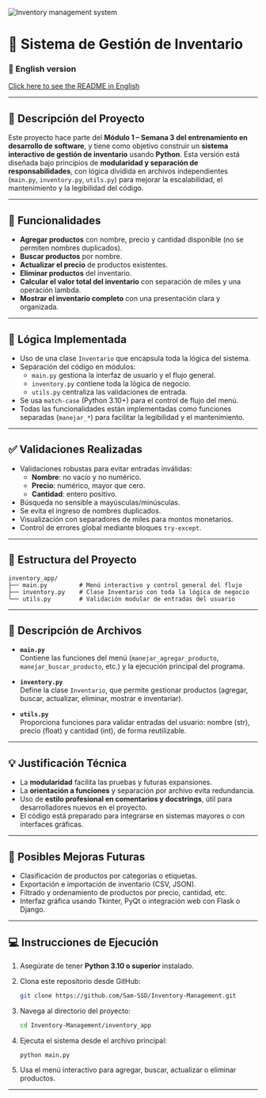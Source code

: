 ![Inventory management system](https://github.com/user-attachments/assets/f853b6a5-15d5-45a8-8c47-8f1721fa6ed5)

# 🧾 Sistema de Gestión de Inventario

### 📘 English version

[Click here to see the README in English](./README_EN.md)

---

## 📌 Descripción del Proyecto

Este proyecto hace parte del **Módulo 1 – Semana 3 del entrenamiento en desarrollo de software**, y tiene como objetivo construir un **sistema interactivo de gestión de inventario** usando **Python**. Esta versión está diseñada bajo principios de **modularidad y separación de responsabilidades**, con lógica dividida en archivos independientes (`main.py`, `inventory.py`, `utils.py`) para mejorar la escalabilidad, el mantenimiento y la legibilidad del código.

---

## 🎯 Funcionalidades

- **Agregar productos** con nombre, precio y cantidad disponible (no se permiten nombres duplicados).
- **Buscar productos** por nombre.
- **Actualizar el precio** de productos existentes.
- **Eliminar productos** del inventario.
- **Calcular el valor total del inventario** con separación de miles y una operación lambda.
- **Mostrar el inventario completo** con una presentación clara y organizada.

---

## 🧠 Lógica Implementada

- Uso de una clase `Inventario` que encapsula toda la lógica del sistema.
- Separación del código en módulos:
  - `main.py` gestiona la interfaz de usuario y el flujo general.
  - `inventory.py` contiene toda la lógica de negocio.
  - `utils.py` centraliza las validaciones de entrada.
- Se usa `match-case` (Python 3.10+) para el control de flujo del menú.
- Todas las funcionalidades están implementadas como funciones separadas (`manejar_*`) para facilitar la legibilidad y el mantenimiento.

---

## ✅ Validaciones Realizadas

- Validaciones robustas para evitar entradas inválidas:
  - **Nombre**: no vacío y no numérico.
  - **Precio**: numérico, mayor que cero.
  - **Cantidad**: entero positivo.
- Búsqueda no sensible a mayúsculas/minúsculas.
- Se evita el ingreso de nombres duplicados.
- Visualización con separadores de miles para montos monetarios.
- Control de errores global mediante bloques `try-except`.

---

## 📁 Estructura del Proyecto

```
inventory_app/
├── main.py         # Menú interactivo y control general del flujo
├── inventory.py    # Clase Inventario con toda la lógica de negocio
└── utils.py        # Validación modular de entradas del usuario
```

---

## 🧩 Descripción de Archivos

- **`main.py`**  
  Contiene las funciones del menú (`manejar_agregar_producto`, `manejar_buscar_producto`, etc.) y la ejecución principal del programa.

- **`inventory.py`**  
  Define la clase `Inventario`, que permite gestionar productos (agregar, buscar, actualizar, eliminar, mostrar e inventariar).

- **`utils.py`**  
  Proporciona funciones para validar entradas del usuario: nombre (str), precio (float) y cantidad (int), de forma reutilizable.

---

## 💡 Justificación Técnica

- La **modularidad** facilita las pruebas y futuras expansiones.
- La **orientación a funciones** y separación por archivo evita redundancia.
- Uso de **estilo profesional en comentarios y docstrings**, útil para desarrolladores nuevos en el proyecto.
- El código está preparado para integrarse en sistemas mayores o con interfaces gráficas.

---

## 🚀 Posibles Mejoras Futuras

- Clasificación de productos por categorías o etiquetas.
- Exportación e importación de inventario (CSV, JSON).
- Filtrado y ordenamiento de productos por precio, cantidad, etc.
- Interfaz gráfica usando Tkinter, PyQt o integración web con Flask o Django.

---

## 💻 Instrucciones de Ejecución

1. Asegúrate de tener **Python 3.10 o superior** instalado.
2. Clona este repositorio desde GitHub:

   ```bash
   git clone https://github.com/Sam-SSD/Inventory-Management.git
   ```

3. Navega al directorio del proyecto:

   ```bash
   cd Inventory-Management/inventory_app
   ```

4. Ejecuta el sistema desde el archivo principal:

   ```bash
   python main.py
   ```

5. Usa el menú interactivo para agregar, buscar, actualizar o eliminar productos.

---